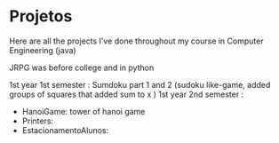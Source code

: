 # Projetos

Here are all the projects I've done throughout my course in Computer Engineering (java)

JRPG was before college and in python

1st year 1st semester  :  Sumdoku part 1 and 2  (sudoku like-game, added groups of squares that added sum to x )
1st year 2nd semester  :  
- HanoiGame: tower of hanoi game
- Printers:
- EstacionamentoAlunos:   


